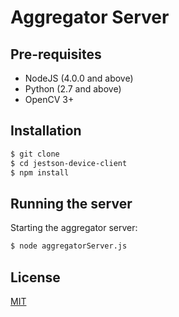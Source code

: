 # Aggregator Server

## Pre-requisites 

- NodeJS (4.0.0 and above)
- Python (2.7 and above)
- OpenCV 3+

## Installation

```bash 
$ git clone 
$ cd jestson-device-client
$ npm install
```

## Running the server

Starting the aggregator server:

``` bash
$ node aggregatorServer.js

```

## License

[MIT](#)
